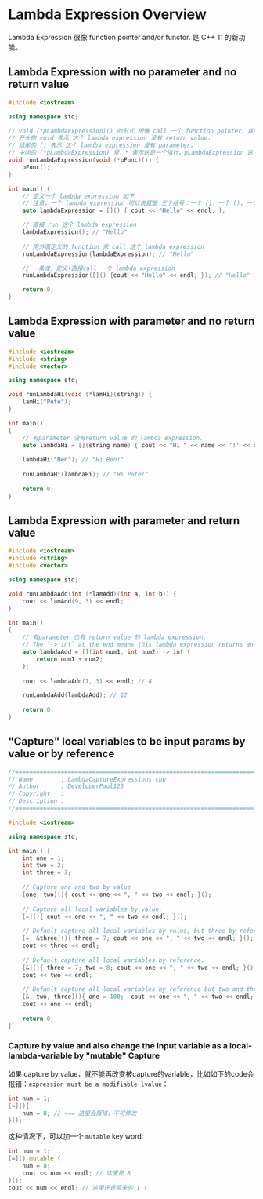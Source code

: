 # Lambda Expression Overview

Lambda Expression 很像 function pointer and/or functor. 是 C++ 11 的新功能。

## Lambda Expression with no parameter and no return value
```cpp
#include <iostream>

using namespace std;

// void (*pLambdaExpression)() 的形式 很像 call 一个 function pointer，其中：
// 开头的 void 表示 这个 lambda expression 没有 return value，
// 结尾的 () 表示 这个 lamdba expression 没有 parameter，
// 中间的 (*pLambdaExpression) 里，* 表示这是一个指针，pLambdaExpression 这个名字是随意的，可以起任何名字
void runLambdaExpression(void (*pFunc)()) {
    pFunc();
}

int main() {
    // 定义一个 lambda expression 如下
    // 注意，一个 lambda expression 可以说就是 三个括号：一个 []，一个 ()，一个 {}
    auto lambdaExpression = []() { cout << "Hello" << endl; };

    // 直接 run 这个 lambda expression
    lambdaExpression(); // "Hello"
    
    // 用外面定义的 function 来 call 这个 lambda expression
    runLambdaExpression(lambdaExpression); // "Hello"

    // 一条龙，定义+直接call 一个 lambda expression 
    runLambdaExpression([]() {cout << "Hello" << endl; }); // "Hello"

    return 0;
}
```

## Lambda Expression with parameter and no return value
```cpp
#include <iostream>
#include <string>
#include <vector>

using namespace std;

void runLambdaHi(void (*lamHi)(string)) {
    lamHi("Pete");
}

int main()
{
    // 有parameter 没有return value 的 lambda expression.
    auto lambdaHi = [](string name) { cout << "Hi " << name << '!' << endl;};
    
    lambdaHi("Ben"); // "Hi Ben!"
    
    runLambdaHi(lambdaHi); // "Hi Pete!"
    
    return 0;
}
```

## Lambda Expression with parameter and return value
```cpp
#include <iostream>
#include <string>
#include <vector>

using namespace std;

void runLambdaAdd(int (*lamAdd)(int a, int b)) {
    cout << lamAdd(9, 3) << endl;
}

int main()
{
    // 有parameter 也有 return value 的 lambda expression.
    // The `-> int` at the end means this lambda expression returns an int.
    auto lambdaAdd = [](int num1, int num2) -> int {
        return num1 + num2;
    };
    
    cout << lambdaAdd(1, 3) << endl; // 4

    runLambdaAdd(lambdaAdd); // 12
    
    return 0;
}
```

## "Capture" local variables to be input params by value or by reference
```cpp
//============================================================================
// Name        : LambdaCaptureExpressions.cpp
// Author      : DeveloperPaul123
// Copyright   : 
// Description : 
//============================================================================

#include <iostream>

using namespace std;

int main() {
    int one = 1;
    int two = 2;
    int three = 3;
    
    // Capture one and two by value
    [one, two](){ cout << one << ", " << two << endl; }();
    
    // Capture all local variables by value.
    [=](){ cout << one << ", " << two << endl; }();
    
    // Default capture all local variables by value, but three by reference.
    [=, &three](){ three = 7; cout << one << ", " << two << endl; }();
    cout << three << endl;
    
    // Default capture all local variables by reference.
    [&](){ three = 7; two = 8; cout << one << ", " << two << endl; }();
    cout << two << endl;
    
    // Default capture all local variables by reference but two and three by value.
    [&, two, three](){ one = 100;  cout << one << ", " << two << endl; }();
    cout << one << endl;
    
    return 0;
}
```

### Capture by value and also change the input variable as a local-lambda-variable by "mutable" Capture
如果 capture by value，就不能再改变被capture的variable，比如如下的code会报错：`expression must be a modifiable lvalue`：
```cpp
int num = 1;
[=](){
    num = 8; // <== 这里会报错，不可修改
}();
```

这种情况下，可以加一个 `mutable` key word:
```cpp
int num = 1;
[=]() mutable {
    num = 8;
    cout << num << endl; // 这里是 8
}();
cout << num << endl; // 这里还是原来的 1 !
```
